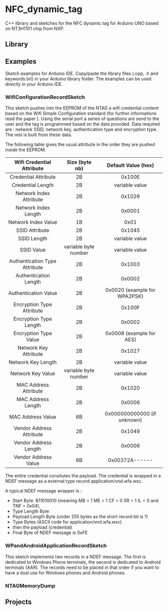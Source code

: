 # NFC_dynamic_tag
C++ library and sketches for the NFC dynamic tag for Arduino UNO based on NT3H1101 chip from NXP.

## Library

## Examples

Sketch examples for Arduino IDE. Copy/paste the library files (.cpp, .h and keywords.txt) in your Arduino library folder. The examples can be used directly in your Arduino IDE.

### WifiConfigurationRecordSketch

This sketch pushes into the EEPROM of the NTAG a wifi credential content based on the Wifi Simple Configuration standard (for further informations read the paper ). Using the serial port a series of questions are send to the user and the tag is programmed based on the data provided. Data required are : network SSID, network key, authentication type and encryption type. The rest is built from these data.

The following table gives the usual attribute in the order they are pushed inside the EEPROM.


|   Wifi Credential Attribute   |    Size (byte nb)    |      Default Value (hex)     |
|:-----------------------------:|:--------------------:|:----------------------------:|
|      Credential Attribute     |          2B          |            0x100E            |
|       Credential Length       |          2B          |        variable value        |
|    Network Index Attribute    |          2B          |            0x1026            |
|      Network Index Length     |          2B          |            0x0001            |
|      Network Index Value      |          1B          |             0x01             |
|         SSID Attribute        |          2B          |            0x1045            |
|          SSID Length          |          2B          |        variable value        |
|           SSID Value          | variable byte number |        variable value        |
| Authentication Type Attribute |          2B          |            0x1003            |
|     Authentication Length     |          2B          |            0x0002            |
|      Authentication Value     |          2B          | 0x0020 (example for WPA2PSK) |
|   Encryption Type Attribute   |          2B          |            0x100F            |
|     Encryption Type Length    |          2B          |            0x0002            |
|     Encryption Type Value     |          2B          |   0x0008 (example for AES)   |
|     Network Key Attribute     |          2B          |            0x1027            |
|       Network Key Length      |          2B          |        variable value        |
|       Network Key Value       | variable byte number |        variable value        |
|     MAC Address Attribute     |          2B          |            0x1020            |
|       MAC Address Length      |          2B          |            0x0006            |
|       MAC Address Value       |          6B          |  0x000000000000 (if unknown) |
|    Vendor Address Attribute   |          2B          |            0x1049            |
|     Vendor Address Length     |          2B          |            0x0006            |
|      Vendor Address Value     |          6B          |        0x00372A------        |

The entire credential consitutes the payload. The credential is wrapped in a NDEF message as a external type record application/vnd.wfa.wsc.

A typical NDEF message wrapper is :
* Start Byte: B11010010 (meaning MB = 1 ME = 1 CF = 0 SR = 1 IL = 0 and TNF = 0x04),
* Type Length Byte
* Payload Length Byte (under 255 bytes as the short record bit is 1)
* Type Bytes (ASCII code for application/vnd.wfa.wsc)
* then the payload (credential)
* Final Byte of NDEF message is 0xFE

### WPandAndroidApplicationRecordSketch

This sketch implements two records in a NDEF message. The first is dedicated to Windows Phone terminals, the second is dedicated to Android terminals (AAR). The records need to be placed in that order if you want to have a dual use for Windows phones and Android phones.

### NTAGMemoryDump



## Projects
